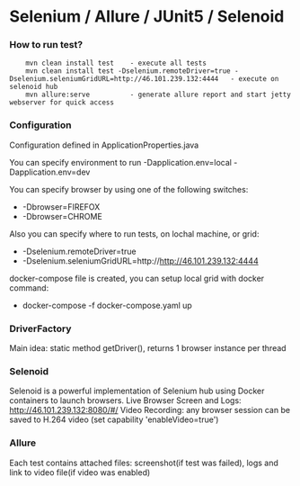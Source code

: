 Selenium / Allure / JUnit5 / Selenoid  
=======================
### How to run test?
        mvn clean install test    - execute all tests
        mvn clean install test -Dselenium.remoteDriver=true -Dselenium.seleniumGridURL=http://46.101.239.132:4444   - execute on selenoid hub
        mvn allure:serve          - generate allure report and start jetty webserver for quick access

### Configuration

Configuration defined in ApplicationProperties.java

You can specify environment to run
-Dapplication.env=local
-Dapplication.env=dev

You can specify browser by using one of the following switches:
- -Dbrowser=FIREFOX
- -Dbrowser=CHROME

Also you can specify where to run tests, on lochal machine, or grid:
- -Dselenium.remoteDriver=true 
- -Dselenium.seleniumGridURL=http://http://46.101.239.132:4444 

docker-compose file is created, you can setup local grid with docker command: 
- docker-compose -f docker-compose.yaml up

### DriverFactory
Main idea: static method getDriver(), returns 1 browser instance per thread

### Selenoid
Selenoid is a powerful implementation of Selenium hub using Docker containers to launch browsers.
Live Browser Screen and Logs: http://46.101.239.132:8080/#/
Video Recording: any browser session can be saved to H.264 video (set capability 'enableVideo=true')

### Allure
Each test contains attached files: screenshot(if test was failed), logs and link to video file(if video was enabled)
